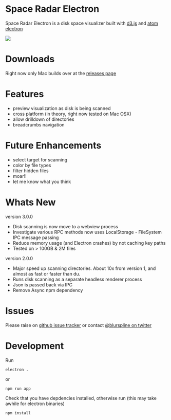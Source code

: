 Space Radar Electron
====
Space Radar Electron is a disk space visualizer built with [d3.js](d3js.org) and [atom electron](electron.atom.io)

![](https://pbs.twimg.com/media/CRi_IYuU8AAhobo.png:large)

Downloads
==
Right now only Mac builds over at the [releases page](https://github.com/zz85/space-radar-electron/releases)


Features
==
- preview visualization as disk is being scanned
- cross platform (in theory, right now tested on Mac OSX)
- allow drilldown of directories
- breadcrumbs navigation

Future Enhancements
==
- select target for scanning
- color by file types
- filter hidden files
- moar!!
- let me know what you think

Whats New
==

version 3.0.0
- Disk scanning is now move to a webview process
- Investigate various RPC methods now uses LocalStorage - FileSystem IPC message passing
- Reduce memory usage (and Electron crashes) by not caching key paths
- Tested on > 100GB & 2M files

version 2.0.0
- Major speed up scanning directories. About 10x from version 1, and almost as fast or faster than du.
- Runs disk scanning as a separate headless renderer process
- Json is passed back via IPC
- Remove Async npm dependency

Issues
==
Please raise on [github issue tracker](https://github.com/zz85/space-radar-electron/issues) or contact [@blurspline on twitter](http://twitter.com/blurspline)

Development
==

Run

```
electron .
```

or

```
npm run app
```

Check that you have depdencies installed, otherwise run (this may take awhile for electron binaries)

```
npm install
```

